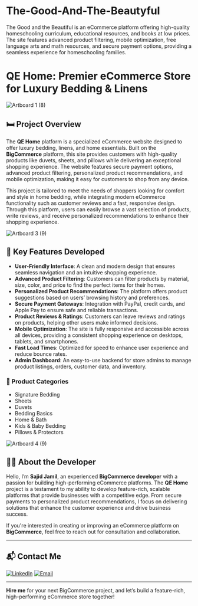 # The-Good-And-The-Beautyful
The Good and the Beautiful is an eCommerce platform offering high-quality homeschooling curriculum, educational resources, and books at low prices. The site features advanced product filtering, mobile optimization, free language arts and math resources, and secure payment options, providing a seamless experience for homeschooling families.
# QE Home: Premier eCommerce Store for Luxury Bedding & Linens

![Artboard 1 (8)](https://github.com/user-attachments/assets/f9e57b13-13cf-4051-855a-3b55c8eb0363)

## 🛏️ Project Overview

The **QE Home** platform is a specialized eCommerce website designed to offer luxury bedding, linens, and home essentials. Built on the **BigCommerce** platform, this site provides customers with high-quality products like duvets, sheets, and pillows while delivering an exceptional shopping experience. The website features secure payment options, advanced product filtering, personalized product recommendations, and mobile optimization, making it easy for customers to shop from any device.

This project is tailored to meet the needs of shoppers looking for comfort and style in home bedding, while integrating modern eCommerce functionality such as customer reviews and a fast, responsive design. Through this platform, users can easily browse a vast selection of products, write reviews, and receive personalized recommendations to enhance their shopping experience.

![Artboard 3 (9)](https://github.com/user-attachments/assets/5c32f502-d9b7-49cb-bc70-29f6278931ee)

## 🚀 Key Features Developed

- **User-Friendly Interface**: A clean and modern design that ensures seamless navigation and an intuitive shopping experience.
- **Advanced Product Filtering**: Customers can filter products by material, size, color, and price to find the perfect items for their homes.
- **Personalized Product Recommendations**: The platform offers product suggestions based on users’ browsing history and preferences.
- **Secure Payment Gateways**: Integration with PayPal, credit cards, and Apple Pay to ensure safe and reliable transactions.
- **Product Reviews & Ratings**: Customers can leave reviews and ratings on products, helping other users make informed decisions.
- **Mobile Optimization**: The site is fully responsive and accessible across all devices, providing a consistent shopping experience on desktops, tablets, and smartphones.
- **Fast Load Times**: Optimized for speed to enhance user experience and reduce bounce rates.
- **Admin Dashboard**: An easy-to-use backend for store admins to manage product listings, orders, customer data, and inventory.

### 🛌 Product Categories

- Signature Bedding
- Sheets
- Duvets
- Bedding Basics
- Home & Bath
- Kids & Baby Bedding
- Pillows & Protectors
  
![Artboard 4 (9)](https://github.com/user-attachments/assets/4115a826-c6c7-48ec-8ff1-32db16d6d0b6)

## 👨‍💻 About the Developer

Hello, I’m **Sajid Jamil**, an experienced **BigCommerce developer** with a passion for building high-performing eCommerce platforms. The **QE Home** project is a testament to my ability to develop feature-rich, scalable platforms that provide businesses with a competitive edge. From secure payments to personalized product recommendations, I focus on delivering solutions that enhance the customer experience and drive business success.

If you're interested in creating or improving an eCommerce platform on **BigCommerce**, feel free to reach out for consultation and collaboration.

---

## 📬 Contact Me

[![LinkedIn](https://img.shields.io/badge/LinkedIn-Connect-blue?style=for-the-badge&logo=linkedin)](https://www.linkedin.com/in/sajid-jameel-721256178/)
[![Email](https://img.shields.io/badge/Email-Contact%20Me-orange?style=for-the-badge&logo=gmail)](mailto:sajidjamil.met@gmail.com)

---

**Hire me** for your next BigCommerce project, and let’s build a feature-rich, high-performing eCommerce store together!
